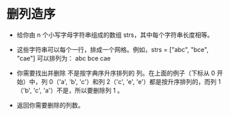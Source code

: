 # 删列造序

- 给你由 n 个小写字母字符串组成的数组 strs，其中每个字符串长度相等。
- 这些字符串可以每个一行，排成一个网格。例如，strs = ["abc", "bce", "cae"] 可以排列为：
  abc
  bce
  cae
- 你需要找出并删除 不是按字典序升序排列的 列。在上面的例子（下标从 0 开始）中，列 0（'a', 'b', 'c'）和列 2（'c', 'e', 'e'）都是按升序排列的，而列 1（'b', 'c', 'a'）不是，所以要删除列 1 。

- 返回你需要删除的列数。
